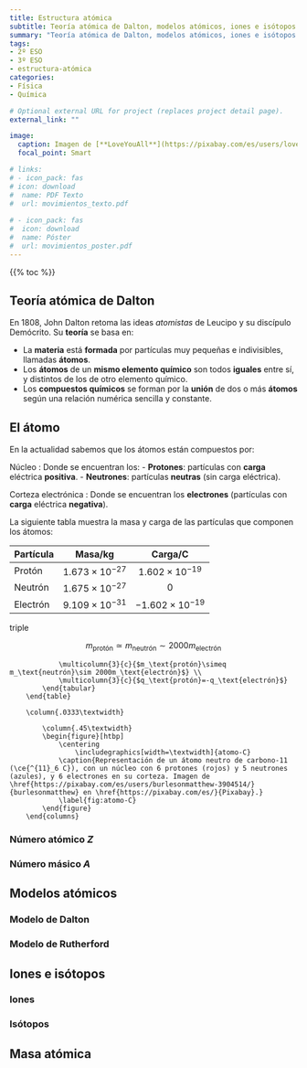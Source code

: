 ```yaml
---
title: Estructura atómica
subtitle: Teoría atómica de Dalton, modelos atómicos, iones e isótopos
summary: "Teoría atómica de Dalton, modelos atómicos, iones e isótopos."
tags:
- 2º ESO
- 3º ESO
- estructura-atómica
categories:
- Física
- Química

# Optional external URL for project (replaces project detail page).
external_link: ""

image:
  caption: Imagen de [**LoveYouAll**](https://pixabay.com/es/users/loveyouall-3307648/) en [Pixabay](https://pixabay.com/es/)
  focal_point: Smart

# links:
# - icon_pack: fas
# icon: download
#  name: PDF Texto
#  url: movimientos_texto.pdf
  
# - icon_pack: fas
#  icon: download
#  name: Póster
#  url: movimientos_poster.pdf  
---
```


{{% toc %}}

## Teoría atómica de Dalton
En 1808, John Dalton retoma las ideas *atomistas* de Leucipo y su discípulo Demócrito. Su **teoría** se basa en:

- La **materia** está **formada** por partículas muy pequeñas e indivisibles, llamadas **átomos**.
- Los **átomos** de un **mismo elemento químico** son todos **iguales** entre sí, y distintos de los de otro elemento químico.
- Los **compuestos químicos** se forman por la **unión** de dos o más **átomos** según una relación numérica sencilla y constante.

## El átomo
En la actualidad sabemos que los átomos están compuestos por:

Núcleo
: Donde se encuentran los: 
	- **Protones**: partículas con **carga** eléctrica **positiva**.
	- **Neutrones**: partículas **neutras** (sin carga eléctrica).

Corteza electrónica
: Donde se encuentran los **electrones** (partículas con **carga** eléctrica **negativa**).

La siguiente tabla muestra la masa y carga de las partículas que componen los átomos:

| Partícula | Masa/kg | Carga/C |
| --- | :---: | :---: |
| Protón | $1.673\times 10^{-27}$ | $1.602\times 10^{-19}$ |
| Neutrón | $1.675\times 10^{-27}$ | $0$ |
| Electrón | $9.109\times 10^{-31}$ | $-1.602\times 10^{-19}$ |
<td colspan=3>triple

$$
m_\text{protón}\simeq m_\text{neutrón}\sim 2000m_\text{electrón}
$$

				\multicolumn{3}{c}{$m_\text{protón}\simeq m_\text{neutrón}\sim 2000m_\text{electrón}$} \\
				\multicolumn{3}{c}{$q_\text{protón}=-q_\text{electrón}$}
			\end{tabular}
		\end{table}
		
		\column{.0333\textwidth}
	
			\column{.45\textwidth}
			\begin{figure}[htbp]
				\centering
					\includegraphics[width=\textwidth]{atomo-C}
				\caption{Representación de un átomo neutro de carbono-11 (\ce{^{11}_6 C}), con un núcleo con 6 protones (rojos) y 5 neutrones (azules), y 6 electrones en su corteza. Imagen de \href{https://pixabay.com/es/users/burlesonmatthew-3904514/}{burlesonmatthew} en \href{https://pixabay.com/es/}{Pixabay}.}
				\label{fig:atomo-C}
			\end{figure}
		\end{columns}	

### Número atómico $Z$
### Número másico $A$

## Modelos atómicos
### Modelo de Dalton
### Modelo de Rutherford

## Iones e isótopos
### Iones
### Isótopos

## Masa atómica